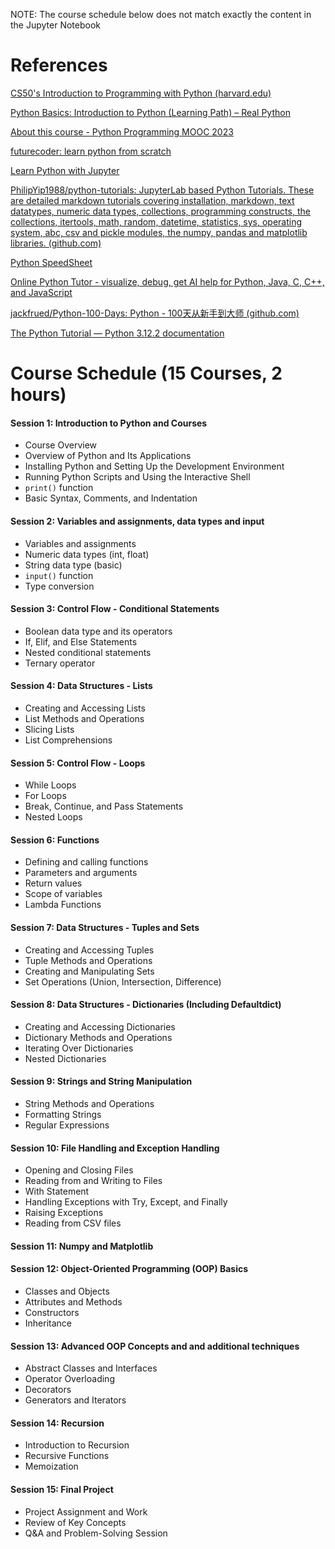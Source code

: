 NOTE: The course schedule below does not match exactly the content in the Jupyter Notebook
# References

[CS50&#39;s Introduction to Programming with Python (harvard.edu)](https://cs50.harvard.edu/python/2022/)

[Python Basics: Introduction to Python (Learning Path) – Real Python](https://realpython.com/learning-paths/python-basics/)

[About this course - Python Programming MOOC 2023](https://programming-23.mooc.fi/)

[futurecoder: learn python from scratch](https://futurecoder.io/)

[Learn Python with Jupyter](https://www.learnpythonwithjupyter.com/)

[PhilipYip1988/python-tutorials: JupyterLab based Python Tutorials. These are detailed markdown tutorials covering installation, markdown, text datatypes, numeric data types, collections, programming constructs, the collections, itertools, math, random, datetime, statistics, sys, operating system, abc, csv and pickle modules, the numpy, pandas and matplotlib libraries. (github.com)](https://github.com/PhilipYip1988/python-tutorials/tree/main)

[Python SpeedSheet](https://speedsheet.io/s/python)

[Online Python Tutor - visualize, debug, get AI help for Python, Java, C, C++, and JavaScript](https://pythontutor.com/)

[jackfrued/Python-100-Days: Python - 100天从新手到大师 (github.com)](https://github.com/jackfrued/Python-100-Days)

[The Python Tutorial — Python 3.12.2 documentation](https://docs.python.org/3/tutorial/index.html)

# Course Schedule (15 Courses, 2 hours)

#### Session 1: Introduction to Python and Courses

* Course Overview
* Overview of Python and Its Applications
* Installing Python and Setting Up the Development Environment
* Running Python Scripts and Using the Interactive Shell
* `print()` function
* Basic Syntax, Comments, and Indentation

#### Session 2: Variables and assignments, data types and input

* Variables and assignments
* Numeric data types (int, float)
* String data type (basic)
* `input()` function
* Type conversion

#### Session 3: Control Flow - Conditional Statements

* Boolean data type and its operators
* If, Elif, and Else Statements
* Nested conditional statements
* Ternary operator

#### Session 4: Data Structures - Lists

* Creating and Accessing Lists
* List Methods and Operations
* Slicing Lists
* List Comprehensions

#### Session 5: Control Flow - Loops

* While Loops
* For Loops
* Break, Continue, and Pass Statements
* Nested Loops

#### Session 6: Functions

* Defining and calling functions
* Parameters and arguments
* Return values
* Scope of variables
* Lambda Functions

#### Session 7: Data Structures - Tuples and Sets

* Creating and Accessing Tuples
* Tuple Methods and Operations
* Creating and Manipulating Sets
* Set Operations (Union, Intersection, Difference)

#### Session 8: Data Structures - Dictionaries (Including Defaultdict)

* Creating and Accessing Dictionaries
* Dictionary Methods and Operations
* Iterating Over Dictionaries
* Nested Dictionaries

#### Session 9: Strings and String Manipulation

* String Methods and Operations
* Formatting Strings
* Regular Expressions

#### Session 10: File Handling and Exception Handling

* Opening and Closing Files
* Reading from and Writing to Files
* With Statement
* Handling Exceptions with Try, Except, and Finally
* Raising Exceptions
* Reading from CSV files

#### Session 11: Numpy and Matplotlib

#### Session 12: Object-Oriented Programming (OOP) Basics

* Classes and Objects
* Attributes and Methods
* Constructors
* Inheritance

#### Session 13: Advanced OOP Concepts and and additional techniques

* Abstract Classes and Interfaces
* Operator Overloading
* Decorators
* Generators and Iterators

#### Session 14: Recursion

* Introduction to Recursion
* Recursive Functions
* Memoization

#### Session 15: Final Project

* Project Assignment and Work
* Review of Key Concepts
* Q&A and Problem-Solving Session
